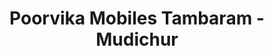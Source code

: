 ---
title: "Poorvika Mobiles Tambaram - Mudichur"
url: /chennai/poorvika-mobiles-tambaram-mudichur/
shop: Handy
---